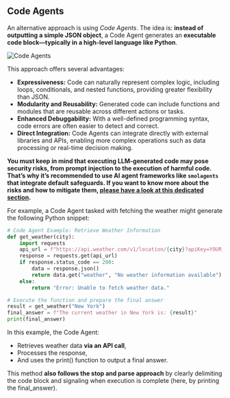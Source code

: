 ## Code Agents

An alternative approach is using _Code Agents_. The idea is: **instead of outputting a simple JSON object**, a Code Agent generates an **executable code block—typically in a high-level language like Python**.

![Code Agents](https://huggingface.co/datasets/agents-course/course-images/resolve/main/en/unit1/code-vs-json-actions.png)

This approach offers several advantages:

- **Expressiveness:** Code can naturally represent complex logic, including loops, conditionals, and nested functions, providing greater flexibility than JSON.
- **Modularity and Reusability:** Generated code can include functions and modules that are reusable across different actions or tasks.
- **Enhanced Debuggability:** With a well-defined programming syntax, code errors are often easier to detect and correct.
- **Direct Integration:** Code Agents can integrate directly with external libraries and APIs, enabling more complex operations such as data processing or real-time decision making.

**You must keep in mind that executing LLM-generated code may pose security risks, from prompt injection to the execution of harmful code. That’s why it’s recommended to use AI agent frameworks like `smolagents` that integrate default safeguards. If you want to know more about the risks and how to mitigate them, [please have a look at this dedicated section](https://huggingface.co/docs/smolagents/tutorials/secure_code_execution).**

For example, a Code Agent tasked with fetching the weather might generate the following Python snippet:
```python
# Code Agent Example: Retrieve Weather Information
def get_weather(city):
    import requests
    api_url = f"https://api.weather.com/v1/location/{city}?apiKey=YOUR_API_KEY"
    response = requests.get(api_url)
    if response.status_code == 200:
        data = response.json()
        return data.get("weather", "No weather information available")
    else:
        return "Error: Unable to fetch weather data."

# Execute the function and prepare the final answer
result = get_weather("New York")
final_answer = f"The current weather in New York is: {result}"
print(final_answer)
```

In this example, the Code Agent:

- Retrieves weather data **via an API call**,
- Processes the response,
- And uses the print() function to output a final answer.

This method **also follows the stop and parse approach** by clearly delimiting the code block and signaling when execution is complete (here, by printing the final_answer).